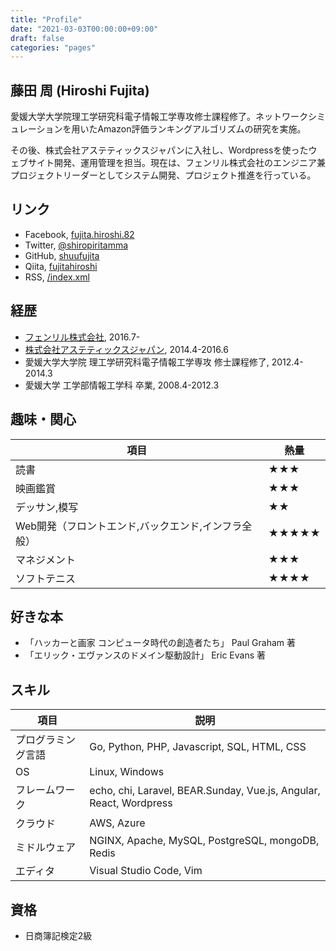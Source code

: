 ```yaml
---
title: "Profile"
date: "2021-03-03T00:00:00+09:00"
draft: false
categories: "pages"
---
```


## 藤田 周 (Hiroshi Fujita)

愛媛大学大学院理工学研究科電子情報工学専攻修士課程修了。ネットワークシミュレーションを用いたAmazon評価ランキングアルゴリズムの研究を実施。

その後、株式会社アステティックスジャパンに入社し、Wordpressを使ったウェブサイト開発、運用管理を担当。現在は、フェンリル株式会社のエンジニア兼プロジェクトリーダーとしてシステム開発、プロジェクト推進を行っている。

## リンク

* Facebook, [fujita.hiroshi.82](https://www.facebook.com/fujita.hiroshi.82)
* Twitter, [@shiropiritamma](https://twitter.com/shiropiritamma)
* GitHub, [shuufujita](https://github.com/shuufujita)
* Qiita, [fujitahiroshi](https://qiita.com/fujitahiroshi)
* RSS, [/index.xml](https://hiroshifujita.com/index.xml)

## 経歴

* [フェンリル株式会社](https://www.fenrir-inc.com/), 2016.7-
* [株式会社アステティックスジャパン](https://astj.jp/), 2014.4-2016.6
* 愛媛大学大学院 理工学研究科電子情報工学専攻 修士課程修了, 2012.4-2014.3
* 愛媛大学 工学部情報工学科 卒業, 2008.4-2012.3

## 趣味・関心

項目 | 熱量
--- | ---
読書 | ★★★
映画鑑賞 | ★★★
デッサン,模写 | ★★
Web開発（フロントエンド,バックエンド,インフラ全般） | ★★★★★
マネジメント | ★★★
ソフトテニス | ★★★★

## 好きな本

* 「ハッカーと画家 コンピュータ時代の創造者たち」 Paul Graham 著
* 「エリック・エヴァンスのドメイン駆動設計」 Eric Evans 著

## スキル

項目 | 説明
--- | ---
プログラミング言語 | Go, Python, PHP, Javascript, SQL, HTML, CSS
OS | Linux, Windows
フレームワーク | echo, chi, Laravel, BEAR.Sunday, Vue.js, Angular, React, Wordpress
クラウド | AWS, Azure
ミドルウェア | NGINX, Apache, MySQL, PostgreSQL, mongoDB, Redis
エディタ | Visual Studio Code, Vim

## 資格

* 日商簿記検定2級
